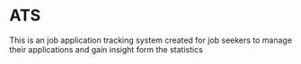 # ATS
This is an job application tracking system created for job seekers to manage their applications and gain insight form the statistics 
